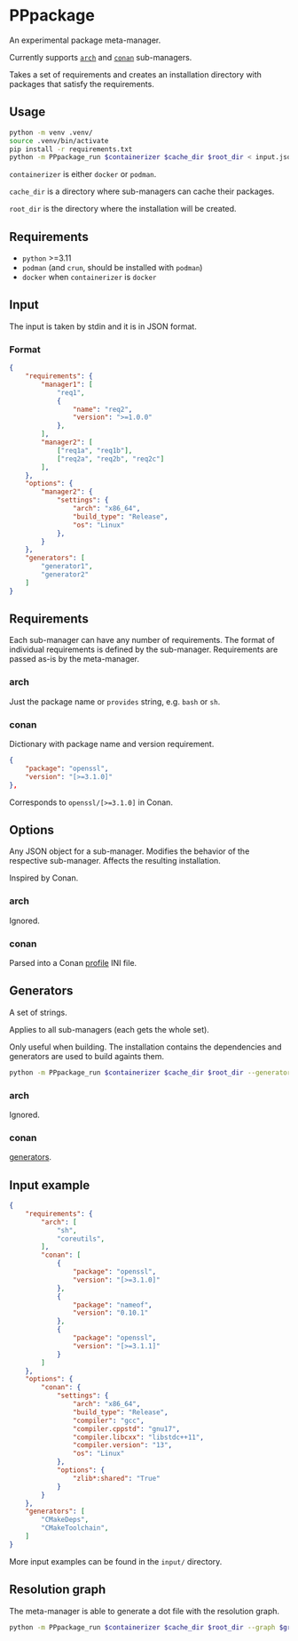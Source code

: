 # PPpackage

An experimental package meta-manager.

Currently supports [`arch`](https://archlinux.org/) and [`conan`](https://conan.io/) sub-managers.

Takes a set of requirements and creates an installation directory with packages that satisfy the requirements.

## Usage

```bash
python -m venv .venv/
source .venv/bin/activate
pip install -r requirements.txt
python -m PPpackage_run $containerizer $cache_dir $root_dir < input.json
```

`containerizer` is either `docker` or `podman`.

`cache_dir` is a directory where sub-managers can cache their packages.

`root_dir` is the directory where the installation will be created.

## Requirements

- `python` >=3.11
- `podman` (and `crun`, should be installed with `podman`)
- `docker` when `containerizer` is `docker`

## Input

The input is taken by stdin and it is in JSON format.

### Format

```json
{
    "requirements": {
        "manager1": [
            "req1",
            {
                "name": "req2",
                "version": ">=1.0.0"
            },
        ],
        "manager2": [
            ["req1a", "req1b"],
            ["req2a", "req2b", "req2c"]
        ],
    },
    "options": {
        "manager2": {
            "settings": {
                "arch": "x86_64",
                "build_type": "Release",
                "os": "Linux"
            },
        }
    },
    "generators": [
        "generator1",
        "generator2"
    ]
}
```

## Requirements

Each sub-manager can have any number of requirements.
The format of individual requirements is defined by the sub-manager.
Requirements are passed as-is by the meta-manager.

### arch

Just the package name or `provides` string, e.g. `bash` or `sh`.

### conan

Dictionary with package name and version requirement.

```json
{
    "package": "openssl",
    "version": "[>=3.1.0]"
},
```

Corresponds to `openssl/[>=3.1.0]` in Conan.

## Options

Any JSON object for a sub-manager. Modifies the behavior of the respective sub-manager.
Affects the resulting installation.

Inspired by Conan.

### arch

Ignored.

### conan

Parsed into a Conan [profile](https://docs.conan.io/2/reference/config_files/profiles.html) INI file.

## Generators

A set of strings.

Applies to all sub-managers (each gets the whole set).

Only useful when building. The installation contains the dependencies and generators are used to build againts them.

```bash
python -m PPpackage_run $containerizer $cache_dir $root_dir --generators $generators_dir < input.json
```

### arch

Ignored.

### conan

[generators](https://docs.conan.io/2/reference/conanfile/methods/generate.html?highlight=generator).

## Input example

```json
{
    "requirements": {
        "arch": [
            "sh",
            "coreutils",
        ],
        "conan": [
            {
                "package": "openssl",
                "version": "[>=3.1.0]"
            },
            {
                "package": "nameof",
                "version": "0.10.1"
            },
            {
                "package": "openssl",
                "version": "[>=3.1.1]"
            }
        ]
    },
    "options": {
        "conan": {
            "settings": {
                "arch": "x86_64",
                "build_type": "Release",
                "compiler": "gcc",
                "compiler.cppstd": "gnu17",
                "compiler.libcxx": "libstdc++11",
                "compiler.version": "13",
                "os": "Linux"
            },
            "options": {
                "zlib*:shared": "True"
            }
        }
    },
    "generators": [
        "CMakeDeps",
        "CMakeToolchain",
    ]
}
```

More input examples can be found in the `input/` directory.

## Resolution graph

The meta-manager is able to generate a dot file with the resolution graph.

```bash
python -m PPpackage_run $containerizer $cache_dir $root_dir --graph $graph_path < input.json
```
